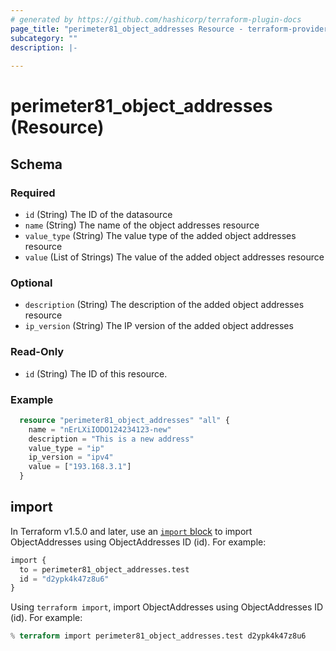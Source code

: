 ```yaml
---
# generated by https://github.com/hashicorp/terraform-plugin-docs
page_title: "perimeter81_object_addresses Resource - terraform-provider-perimeter81"
subcategory: ""
description: |-
  
---
```


# perimeter81_object_addresses (Resource)

<!-- schema generated by tfplugindocs -->
## Schema

### Required

- `id` (String) The ID of the datasource
- `name` (String) The name of the object addresses resource
- `value_type` (String) The value type of the added object addresses resource
- `value` (List of Strings) The value of the added object addresses resource


### Optional

- `description` (String) The description of the added object addresses resource
- `ip_version` (String) The IP version of the added object addresses

### Read-Only

- `id` (String) The ID of this resource.

### Example

```terraform
  resource "perimeter81_object_addresses" "all" {
    name = "nErLXiIODO124234123-new"
    description = "This is a new address"
    value_type = "ip"
    ip_version = "ipv4"
    value = ["193.168.3.1"]
  }
```

## import

In Terraform v1.5.0 and later, use an [`import` block](https://developer.hashicorp.com/terraform/language/import) to import ObjectAddresses using ObjectAddresses ID (id). For example:

```terraform
import {
  to = perimeter81_object_addresses.test
  id = "d2ypk4k47z8u6"
}
```

Using `terraform import`, import ObjectAddresses using ObjectAddresses ID (id). For example:

```terraform
% terraform import perimeter81_object_addresses.test d2ypk4k47z8u6 
```
